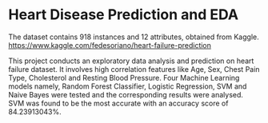 # Heart Disease Prediction and EDA

The dataset contains 918 instances and 12 attributes, obtained from Kaggle. https://www.kaggle.com/fedesoriano/heart-failure-prediction

This project conducts an exploratory data analysis and prediction on heart failure dataset. It involves high correlation features like Age, Sex, Chest Pain Type, Cholesterol and Resting Blood Pressure. 
Four Machine Learning models namely, Random Forest Classifier, Logistic Regression, SVM and Naive Bayes were tested and the corresponding results were analysed. SVM was found to be the most accurate with an accuracy score of 84.23913043%. 
